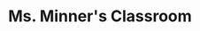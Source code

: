 ---
title: Ms. Minner's Classroom
images:
 - home.png
 - about.png
 - contact.png
domain: http://msminnersclassroom.com
tags: 
 - PHP
 - WordPress
---